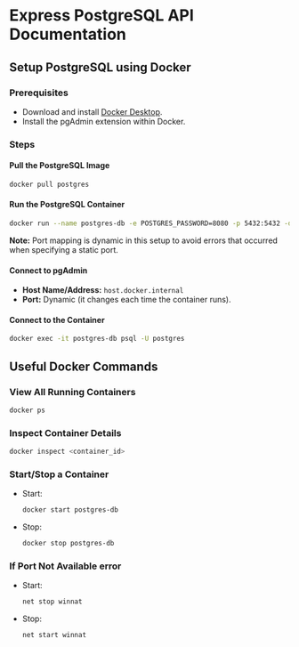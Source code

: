 # Express PostgreSQL API Documentation

## Setup PostgreSQL using Docker

### Prerequisites

- Download and install [Docker Desktop](https://www.docker.com/products/docker-desktop/).
- Install the pgAdmin extension within Docker.

### Steps

#### Pull the PostgreSQL Image

```bash
docker pull postgres
```

#### Run the PostgreSQL Container

```bash
docker run --name postgres-db -e POSTGRES_PASSWORD=8080 -p 5432:5432 -d postgres
```

**Note:** Port mapping is dynamic in this setup to avoid errors that occurred when specifying a static port.

#### Connect to pgAdmin

- **Host Name/Address:** `host.docker.internal`
- **Port:** Dynamic (it changes each time the container runs).

#### Connect to the Container

```bash
docker exec -it postgres-db psql -U postgres
```

## Useful Docker Commands

### View All Running Containers

```bash
docker ps
```

### Inspect Container Details

```bash
docker inspect <container_id>
```

### Start/Stop a Container

- Start:
  ```bash
  docker start postgres-db
  ```
- Stop:
  ```bash
  docker stop postgres-db
  ```

### If Port Not Available error

- Start:
  ```bash
  net stop winnat
  ```
- Stop:
  ```bash
  net start winnat
  ```
